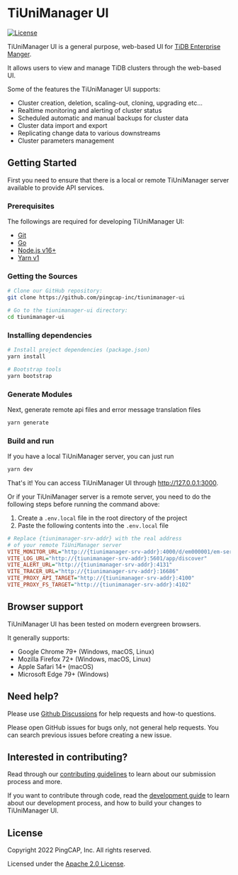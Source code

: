<!--<p align="center">
  <img src="./public/img/logo/common.svg" alt="logo" height="140px">
</p>-->

# TiUniManager UI

[![License](https://img.shields.io/badge/license-Apache--2.0-green?style=flat-square)](./LICENSE)

TiUniManager UI is a general purpose, web-based UI for [TiDB Enterprise Manger](https://github.com/pingcap/tiunimanager).

It allows users to view and manage TiDB clusters through the web-based UI.

Some of the features the TiUniManager UI supports:

- Cluster creation, deletion, scaling-out, cloning, upgrading etc...
- Realtime monitoring and alerting of cluster status
- Scheduled automatic and manual backups for cluster data
- Cluster data import and export
- Replicating change data to various downstreams
- Cluster parameters management

## Getting Started

First you need to ensure that there is a local or remote TiUniManager server available to provide API services.

### Prerequisites

The followings are required for developing TiUniManager UI:

- [Git](https://git-scm.com/downloads)
- [Go](https://golang.org/)
- [Node.js v16+](https://nodejs.org/)
- [Yarn v1](https://classic.yarnpkg.com/en/docs/install)

### Getting the Sources

```bash
# Clone our GitHub repository:
git clone https://github.com/pingcap-inc/tiunimanager-ui

# Go to the tiunimanager-ui directory:
cd tiunimanager-ui
```

### Installing dependencies

```bash
# Install project dependencies (package.json)
yarn install

# Bootstrap tools
yarn bootstrap
```

### Generate Modules

Next, generate remote api files and error message translation files

```bash
yarn generate
```

### Build and run

If you have a local TiUniManager server, you can just run

```bash
yarn dev
```

That's it! You can access TiUniManager UI through http://127.0.0.1:3000.

Or if your TiUniManager server is a remote server, you need to do the following steps before running the command above:

1. Create a `.env.local` file in the root directory of the project
2. Paste the following contents into the `.env.local` file

```ini
# Replace {tiunimanager-srv-addr} with the real address
# of your remote TiUniManager server
VITE_MONITOR_URL="http://{tiunimanager-srv-addr}:4000/d/em000001/em-server?orgId=1&refresh=10s&kiosk=tv"
VITE_LOG_URL="http://{tiunimanager-srv-addr}:5601/app/discover"
VITE_ALERT_URL="http://{tiunimanager-srv-addr}:4131"
VITE_TRACER_URL="http://{tiunimanager-srv-addr}:16686"
VITE_PROXY_API_TARGET="http://{tiunimanager-srv-addr}:4100"
VITE_PROXY_FS_TARGET="http://{tiunimanager-srv-addr}:4102"
```

## Browser support

TiUniManager UI has been tested on modern evergreen browsers.

It generally supports:

- Google Chrome 79+ (Windows, macOS, Linux)
- Mozilla Firefox 72+ (Windows, macOS, Linux)
- Apple Safari 14+ (macOS)
- Microsoft Edge 79+ (Windows)

## Need help?

Please use [Github Discussions](https://github.com/pingcap-inc/tiunimanager-ui/discussions) for help requests and how-to questions.

Please open GitHub issues for bugs only, not general help requests. You can search previous issues before creating a new issue.

## Interested in contributing?

Read through our [contributing guidelines](./CONTRIBUTING.md) to learn about our submission process and more.

If you want to contribute through code, read the [development guide](./doc/development.md) to learn about our development process, and how to build your changes to TiUniManager UI.

## License

Copyright 2022 PingCAP, Inc. All rights reserved.

Licensed under the [Apache 2.0 License](./LICENSE).
